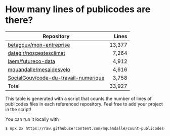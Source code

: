 # How many lines of publicodes are there?

<!--table:start-->
| Repository | Lines |
| --- | --: |
| [betagouv/mon-entreprise](https://github.com/betagouv/mon-entreprise/tree/master/modele-social/règles) | 13,377 |
| [datagir/nosgestesclimat](https://github.com/datagir/nosgestesclimat/tree/master/data) | 7,264 |
| [laem/futureco-data](https://github.com/laem/futureco-data/tree/master/) | 4,912 |
| [mquandalle/mesaidesvelo](https://github.com/mquandalle/mesaidesvelo/tree/master/src) | 4,616 |
| [SocialGouv/code-du-travail-numerique](https://github.com/SocialGouv/code-du-travail-numerique/tree/master/packages/code-du-travail-modeles/src/modeles) | 3,758 |
| Total | 33,927 |
<!--table:end-->

This table is generated with a script that counts the number of lines of publicodes files in each referenced repository. Feel free to add your project in the script!

You can run it locally with

```sh
$ npx zx https://raw.githubusercontent.com/mquandalle/count-publicodes-lines/master/count-publicodes-lines.mjs
```
